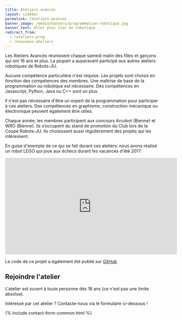 ```yaml
---
title: Ateliers avancés
layout: sidebar
permalink: /ateliers-avances
banner_image: /media/banners/programmation-robotique.jpg
banner_text: Aller plus loin en robotique
redirect_from:
  - /ateliers-prog
  - /nouveaux-ateliers
---
```


Les Ateliers Avancés réunissent chaque samedi matin des filles et garçons qui ont 16 ans et plus. La plupart a auparavant participé aux autres ateliers robotiques de Robots-JU.

Aucune compétence particulière n'est requise. Les projets sont choisis en fonction des compétences des membres.
Une maîtrise de base de la programmation ou robotique est nécessaire. Des compétences en Javascript, Python, Java ou C++ sont un plus.

Il n'est pas nécessaire d'être un expert de la programmation pour participer à ces ateliers.
Des compétences en graphisme, construction mécanique ou électronique peuvent également être utiles.

Chaque année, les membres participent aux concours Arcobot (Bienne) et WRO (Bienne).
Ils s’occupent du stand de promotion du Club lors de la Coupe Robots-JU. Ils choisissent aussi régulièrement des projets qui les intéressent.

En guise d'exemple de ce qui se fait durant ces ateliers: nous avons réalisé un robot LEGO qui joue aux échecs durant les vacances d'été 2017:

<iframe width="560" height="315" src="https://www.youtube.com/embed/aEleUxEEBS0" frameborder="0" allowfullscreen></iframe>

Le code de ce projet a également été publié sur [GitHub](https://github.com/robots-ju/ev3-chess)

<!-- section -->

## Rejoindre l'atelier

L'atelier est ouvert à toute personne dès 16 ans (ce n'est pas une limite absolue).

Intéressé par cet atelier ?
Contacte-nous via le formulaire ci-dessous !

<form method="post" action="{{ site.contact_form_url }}">
    <input type="hidden" name="subject" value="Atelier avancé">
    {% include contact-form-common.html %}
</form>
